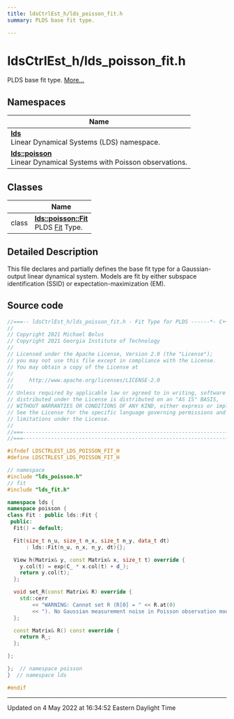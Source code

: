 ```yaml
---
title: ldsCtrlEst_h/lds_poisson_fit.h
summary: PLDS base fit type. 

---
```


# ldsCtrlEst_h/lds_poisson_fit.h

PLDS base fit type.  [More...](#detailed-description)



## Namespaces

| Name           |
| -------------- |
| **[lds](/lds-ctrl-est/docs/api/namespaces/namespacelds/)** <br>Linear Dynamical Systems (LDS) namespace.  |
| **[lds::poisson](/lds-ctrl-est/docs/api/namespaces/namespacelds_1_1poisson/)** <br>Linear Dynamical Systems with Poisson observations.  |

## Classes

|                | Name           |
| -------------- | -------------- |
| class | **[lds::poisson::Fit](/lds-ctrl-est/docs/api/classes/classlds_1_1poisson_1_1fit/)** <br>PLDS [Fit]() Type.  |

## Detailed Description



This file declares and partially defines the base fit type for a Gaussian-output linear dynamical system. Models are fit by either subspace identification (SSID) or expectation-maximization (EM). 





## Source code

```cpp
//===-- ldsCtrlEst_h/lds_poisson_fit.h - Fit Type for PLDS ------*- C++ -*-===//
//
// Copyright 2021 Michael Bolus
// Copyright 2021 Georgia Institute of Technology
//
// Licensed under the Apache License, Version 2.0 (the "License");
// you may not use this file except in compliance with the License.
// You may obtain a copy of the License at
//
//     http://www.apache.org/licenses/LICENSE-2.0
//
// Unless required by applicable law or agreed to in writing, software
// distributed under the License is distributed on an "AS IS" BASIS,
// WITHOUT WARRANTIES OR CONDITIONS OF ANY KIND, either express or implied.
// See the License for the specific language governing permissions and
// limitations under the License.
//
//===----------------------------------------------------------------------===//
//===----------------------------------------------------------------------===//

#ifndef LDSCTRLEST_LDS_POISSON_FIT_H
#define LDSCTRLEST_LDS_POISSON_FIT_H

// namespace
#include "lds_poisson.h"
// fit
#include "lds_fit.h"

namespace lds {
namespace poisson {
class Fit : public lds::Fit {
 public:
  Fit() = default;

  Fit(size_t n_u, size_t n_x, size_t n_y, data_t dt)
      : lds::Fit(n_u, n_x, n_y, dt){};

  View h(Matrix& y, const Matrix& x, size_t t) override {
    y.col(t) = exp(C_ * x.col(t) + d_);
    return y.col(t);
  };

  void set_R(const Matrix& R) override {
    std::cerr
        << "WARNING: Cannot set R (R[0] = " << R.at(0)
        << "). No Gaussian measurement noise in Poisson observation model.\n";
  };

  const Matrix& R() const override {
    return R_;
  };

};

};  // namespace poisson
}  // namespace lds

#endif
```


-------------------------------

Updated on  4 May 2022 at 16:34:52 Eastern Daylight Time

